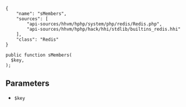 ``` yamlmeta
{
    "name": "sMembers",
    "sources": [
        "api-sources/hhvm/hphp/system/php/redis/Redis.php",
        "api-sources/hhvm/hphp/hack/hhi/stdlib/builtins_redis.hhi"
    ],
    "class": "Redis"
}
```




``` Hack
public function sMembers(
  $key,
);
```




## Parameters




+ ` $key `
<!-- HHAPIDOC -->
